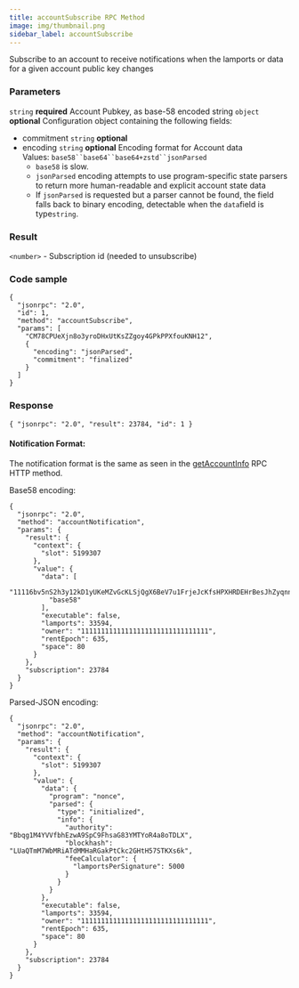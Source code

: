 ```yaml
---
title: accountSubscribe RPC Method
image: img/thumbnail.png
sidebar_label: accountSubscribe
---
```

Subscribe to an account to receive notifications when the lamports or data for a given account public key changes

### Parameters
`string` **required**
Account Pubkey, as base-58 encoded string
`object` **optional**
Configuration object containing the following fields:
- commitment `string` **optional**
- encoding `string` **optional**
Encoding format for Account data
Values: `base58``base64``base64+zstd``jsonParsed`
  - `base58` is slow.
  - `jsonParsed` encoding attempts to use program-specific state parsers to return more human-readable and explicit account state data
  - If `jsonParsed` is requested but a parser cannot be found, the field falls back to binary encoding, detectable when the `data`field is type`string`.

### Result

`<number>` - Subscription id (needed to unsubscribe)

### Code sample

```
{
  "jsonrpc": "2.0",
  "id": 1,
  "method": "accountSubscribe",
  "params": [
    "CM78CPUeXjn8o3yroDHxUtKsZZgoy4GPkPPXfouKNH12",
    {
      "encoding": "jsonParsed",
      "commitment": "finalized"
    }
  ]
}
```


### Response

```
{ "jsonrpc": "2.0", "result": 23784, "id": 1 }
```


#### Notification Format:

The notification format is the same as seen in the [getAccountInfo](/develop/rpcapi/intro/http/getaccountinfo) RPC HTTP method.

Base58 encoding:

```
{
  "jsonrpc": "2.0",
  "method": "accountNotification",
  "params": {
    "result": {
      "context": {
        "slot": 5199307
      },
      "value": {
        "data": [
          "11116bv5nS2h3y12kD1yUKeMZvGcKLSjQgX6BeV7u1FrjeJcKfsHPXHRDEHrBesJhZyqnnq9qJeUuF7WHxiuLuL5twc38w2TXNLxnDbjmuR",
          "base58"
        ],
        "executable": false,
        "lamports": 33594,
        "owner": "11111111111111111111111111111111",
        "rentEpoch": 635,
        "space": 80
      }
    },
    "subscription": 23784
  }
}
```


Parsed-JSON encoding:

```
{
  "jsonrpc": "2.0",
  "method": "accountNotification",
  "params": {
    "result": {
      "context": {
        "slot": 5199307
      },
      "value": {
        "data": {
          "program": "nonce",
          "parsed": {
            "type": "initialized",
            "info": {
              "authority": "Bbqg1M4YVVfbhEzwA9SpC9FhsaG83YMTYoR4a8oTDLX",
              "blockhash": "LUaQTmM7WbMRiATdMMHaRGakPtCkc2GHtH57STKXs6k",
              "feeCalculator": {
                "lamportsPerSignature": 5000
              }
            }
          }
        },
        "executable": false,
        "lamports": 33594,
        "owner": "11111111111111111111111111111111",
        "rentEpoch": 635,
        "space": 80
      }
    },
    "subscription": 23784
  }
}
```
